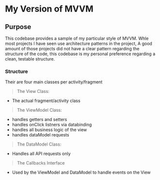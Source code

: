 # My Version of MVVM

## Purpose
This codebase provides a sample of my particular style of MVVM. Whle most projects I have seen use architecture patterns in the project,
A good amount of those projects did not have a clear pattern regarding the structure of the code, this codebase is my personal
preference regarding a clean, testable structure.

### Structure
Their are four main classes per activity/fragment
> The View Class:
* The actual fragment/activity class
> The ViewModel Class:
* handles getters and setters
* handles onClick listners via databinding
* handles all business logic of the view
* handles dataModel requests
> The DataModel Class:
* Handles all API requests only
> The Callbacks Interface
* Used by the ViewModel and DataModel to handle events on the View

